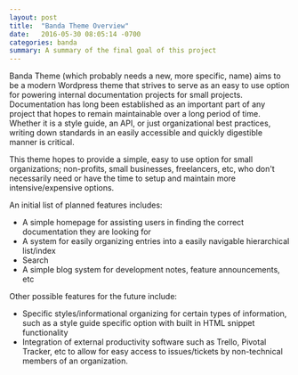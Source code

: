 ```yaml
---
layout: post
title:  "Banda Theme Overview"
date:   2016-05-30 08:05:14 -0700
categories: banda
summary: A summary of the final goal of this project
---
```

Banda Theme (which probably needs a new, more specific, name) aims to be a modern Wordpress theme that strives to serve as an easy to use option for powering internal documentation projects for small projects. Documentation has long been established as an important part of any project that hopes to remain maintainable over a long period of time. Whether it is a style guide, an API, or just organizational best practices, writing down standards in an easily accessible and quickly digestible manner is critical.

This theme hopes to provide a simple, easy to use option for small organizations; non-profits, small businesses, freelancers, etc, who don't necessarily need or have the time to setup and maintain more intensive/expensive options.

An initial list of planned features includes:

* A simple homepage for assisting users in finding the correct documentation they are looking for
* A system for easily organizing entries into a easily navigable hierarchical list/index
* Search
* A simple blog system for development notes, feature announcements, etc

Other possible features for the future include:

* Specific styles/informational organizing for certain types of information, such as a style guide specific option with built in HTML snippet functionality
* Integration of external productivity software such as Trello, Pivotal Tracker, etc to allow for easy access to issues/tickets by non-technical members of an organization.
